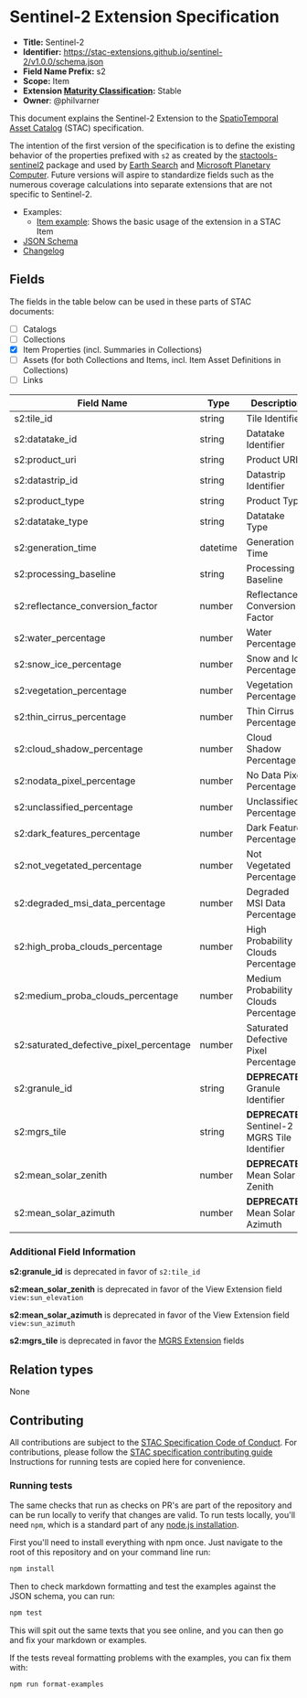 # Sentinel-2 Extension Specification

- **Title:** Sentinel-2
- **Identifier:** <https://stac-extensions.github.io/sentinel-2/v1.0.0/schema.json>
- **Field Name Prefix:** s2
- **Scope:** Item
- **Extension [Maturity Classification](https://github.com/radiantearth/stac-spec/tree/master/extensions/README.md#extension-maturity):** Stable
- **Owner**: @philvarner

This document explains the Sentinel-2 Extension to the [SpatioTemporal Asset Catalog](https://github.com/radiantearth/stac-spec) (STAC) specification.

The intention of the first version of the specification is to define the existing behavior of
the properties prefixed with `s2` as created by the [stactools-sentinel2](https://github.com/stactools-packages/sentinel2)
package and used by [Earth Search](https://earth-search.aws.element84.com/v1) and
[Microsoft Planetary Computer](https://planetarycomputer.microsoft.com/api/stac/v1). Future versions
will aspire to standardize fields such as the numerous coverage calculations into separate extensions
that are not specific to Sentinel-2.

- Examples:
  - [Item example](examples/item.json): Shows the basic usage of the extension in a STAC Item
- [JSON Schema](json-schema/schema.json)
- [Changelog](./CHANGELOG.md)

## Fields

The fields in the table below can be used in these parts of STAC documents:

- [ ] Catalogs
- [ ] Collections
- [x] Item Properties (incl. Summaries in Collections)
- [ ] Assets (for both Collections and Items, incl. Item Asset Definitions in Collections)
- [ ] Links

| Field Name                              | Type     | Description                                    |
| --------------------------------------- | -------- | ---------------------------------------------- |
| s2:tile_id                              | string   | Tile Identifier                                |
| s2:datatake_id                          | string   | Datatake Identifier                            |
| s2:product_uri                          | string   | Product URI                                    |
| s2:datastrip_id                         | string   | Datastrip Identifier                           |
| s2:product_type                         | string   | Product Type                                   |
| s2:datatake_type                        | string   | Datatake Type                                  |
| s2:generation_time                      | datetime | Generation Time                                |
| s2:processing_baseline                  | string   | Processing Baseline                            |
| s2:reflectance_conversion_factor        | number   | Reflectance Conversion Factor                  |
| s2:water_percentage                     | number   | Water Percentage                               |
| s2:snow_ice_percentage                  | number   | Snow and Ice Percentage                        |
| s2:vegetation_percentage                | number   | Vegetation Percentage                          |
| s2:thin_cirrus_percentage               | number   | Thin Cirrus Percentage                         |
| s2:cloud_shadow_percentage              | number   | Cloud Shadow Percentage                        |
| s2:nodata_pixel_percentage              | number   | No Data Pixel Percentage                       |
| s2:unclassified_percentage              | number   | Unclassified Percentage                        |
| s2:dark_features_percentage             | number   | Dark Features Percentage                       |
| s2:not_vegetated_percentage             | number   | Not Vegetated Percentage                       |
| s2:degraded_msi_data_percentage         | number   | Degraded MSI Data Percentage                   |
| s2:high_proba_clouds_percentage         | number   | High Probability Clouds Percentage             |
| s2:medium_proba_clouds_percentage       | number   | Medium Probability Clouds Percentage           |
| s2:saturated_defective_pixel_percentage | number   | Saturated Defective Pixel Percentage           |
| s2:granule_id                           | string   | **DEPRECATED** Granule Identifier              |
| s2:mgrs_tile                            | string   | **DEPRECATED** Sentinel-2 MGRS Tile Identifier |
| s2:mean_solar_zenith                    | number   | **DEPRECATED** Mean Solar Zenith               |
| s2:mean_solar_azimuth                   | number   | **DEPRECATED** Mean Solar Azimuth              |

### Additional Field Information

**s2:granule_id** is deprecated in favor of `s2:tile_id`

**s2:mean_solar_zenith** is deprecated in favor of the View Extension field `view:sun_elevation`

**s2:mean_solar_azimuth** is deprecated in favor of the View Extension field `view:sun_azimuth`

**s2:mgrs_tile** is deprecated in favor the [MGRS Extension](https://github.com/stac-extensions/mgrs) fields

## Relation types

None

## Contributing

All contributions are subject to the
[STAC Specification Code of Conduct](https://github.com/radiantearth/stac-spec/blob/master/CODE_OF_CONDUCT.md).
For contributions, please follow the
[STAC specification contributing guide](https://github.com/radiantearth/stac-spec/blob/master/CONTRIBUTING.md) Instructions
for running tests are copied here for convenience.

### Running tests

The same checks that run as checks on PR's are part of the repository and can be run locally to verify that changes are valid.
To run tests locally, you'll need `npm`, which is a standard part of any [node.js installation](https://nodejs.org/en/download/).

First you'll need to install everything with npm once. Just navigate to the root of this
repository and on your command line run:

```bash
npm install
```

Then to check markdown formatting and test the examples against the JSON schema, you can run:

```bash
npm test
```

This will spit out the same texts that you see online, and you can then go and fix your markdown or examples.

If the tests reveal formatting problems with the examples, you can fix them with:

```bash
npm run format-examples
```
